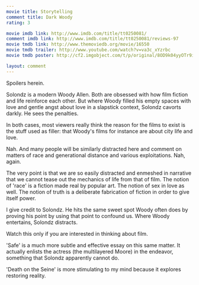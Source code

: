 ```yaml
---
movie title: Storytelling
comment title: Dark Woody
rating: 3

movie imdb link: http://www.imdb.com/title/tt0250081/
comment imdb link: http://www.imdb.com/title/tt0250081/reviews-97
movie tmdb link: http://www.themoviedb.org/movie/16550
movie tmdb trailer: http://www.youtube.com/watch?v=va3c_xYzrbc
movie tmdb poster: http://cf2.imgobject.com/t/p/original/8OD9k04yyOTr9iijWKpoAsK6z1w.jpg

layout: comment
---
```


Spoilers herein.

Solondz is a modern Woody Allen. Both are obsessed with how film fiction and life  reinforce each other. But where Woody filled his empty spaces with love and gentle angst  about love in a slapstick context, Solondz cavorts darkly. He sees the penalties.

In both cases, most viewers really think the reason for the films to exist is the stuff used  as filler: that Woody's films for instance are about city life and love.

Nah. And many people will be similarly distracted here and comment on matters of race  and generational distance and various exploitations. Nah, again.

The very point is that we are so easily distracted and enmeshed in narrative that we  cannot tease out the mechanics of life from that of film. The notion of 'race' is a fiction  made real by popular art. The notion of sex in love as well. The notion of truth is a  deliberate fabrication of fiction in order to give itself power.

I give credit to Solondz. He hits the same sweet spot Woody often does by proving his  point by using that point to confound us. Where Woody entertains, Solondz distracts. 

Watch this only if you are interested in thinking about film.

'Safe' is a much more subtle and effective essay on this same matter. It actually enlists  the actress (the multilayered Moore) in the endeavor, something that Solondz apparently  cannot do.

'Death on the Seine' is more stimulating to my mind because it explores restoring  reality.